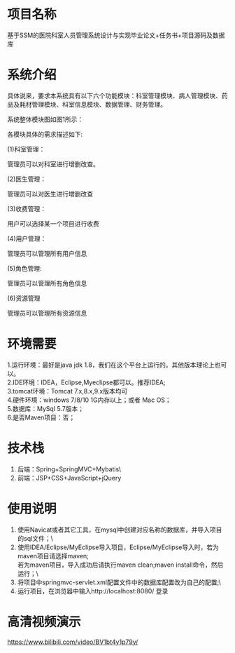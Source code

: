 # 项目名称

基于SSM的医院科室人员管理系统设计与实现毕业论文+任务书+项目源码及数据库

# 系统介绍
具体说来，要求本系统具有以下六个功能模块：科室管理模块、病人管理模块、药品及耗材管理模块、科室信息模块、数据管理、财务管理。

系统整体模块图如图1所示：

各模块具体的需求描述如下:

(1)科室管理：

管理员可以对科室进行增删改查。

(2)医生管理：

管理员可以对医生进行增删改查

(3)收费管理：

用户可以选择某一个项目进行收费

(4)用户管理：

管理员可以管理所有用户信息

(5)角色管理:

管理员可以管理所有角色信息

(6)资源管理

管理员可以管理所有资源信息

# 环境需要

1.运行环境：最好是java jdk 1.8，我们在这个平台上运行的。其他版本理论上也可以。\
2.IDE环境：IDEA，Eclipse,Myeclipse都可以。推荐IDEA;\
3.tomcat环境：Tomcat 7.x,8.x,9.x版本均可\
4.硬件环境：windows 7/8/10 1G内存以上；或者 Mac OS； \
5.数据库：MySql 5.7版本；\
6.是否Maven项目：否；

# 技术栈

1. 后端：Spring+SpringMVC+Mybatis\
2. 前端：JSP+CSS+JavaScript+jQuery

# 使用说明

1. 使用Navicat或者其它工具，在mysql中创建对应名称的数据库，并导入项目的sql文件；\
2. 使用IDEA/Eclipse/MyEclipse导入项目，Eclipse/MyEclipse导入时，若为maven项目请选择maven;\
若为maven项目，导入成功后请执行maven clean;maven install命令，然后运行；\
3. 将项目中springmvc-servlet.xml配置文件中的数据库配置改为自己的配置;\
4. 运行项目，在浏览器中输入http://localhost:8080/ 登录

# 高清视频演示

https://www.bilibili.com/video/BV1bt4y1p79y/


​